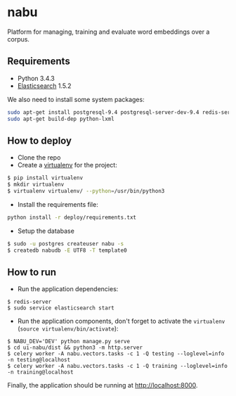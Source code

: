 # nabu

Platform for managing, training and evaluate word embeddings over a corpus.

## Requirements

* Python 3.4.3
* [Elasticsearch](https://www.elastic.co/products/elasticsearch) 1.5.2

We also need to install some system packages:
```bash
sudo apt-get install postgresql-9.4 postgresql-server-dev-9.4 redis-server openblas openblas-dev
sudo apt-get build-dep python-lxml
```

## How to deploy

* Clone the repo
* Create a [virtualenv](https://virtualenv.pypa.io/en/stable/) for the project:
```bash
$ pip install virtualenv
$ mkdir virtualenv
$ virtualenv virtualenv/ --python=/usr/bin/python3
```
* Install the requirements file:
```bash
python install -r deploy/requirements.txt
```
* Setup the database
```bash
$ sudo -u postgres createuser nabu -s
$ createdb nabudb -E UTF8 -T template0
```

## How to run

* Run the application dependencies:
```
$ redis-server
$ sudo service elasticsearch start
```
* Run the application components, don't forget to activate the `virtualenv` (`source virtualenv/bin/activate`):
```
$ NABU_DEV='DEV' python manage.py serve
$ cd ui-nabu/dist && python3 -m http.server
$ celery worker -A nabu.vectors.tasks -c 1 -Q testing --loglevel=info -n testing@localhost
$ celery worker -A nabu.vectors.tasks -c 1 -Q training --loglevel=info -n training@localhost
```
Finally, the application should be running at [http://localhost:8000](http://localhost:8000).
